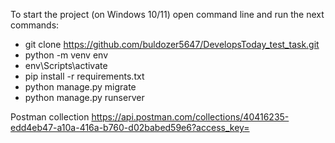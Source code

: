 To start the project (on Windows 10/11) open command line and run the next commands:
- git clone https://github.com/buldozer5647/DevelopsToday_test_task.git
- python -m venv env
- env\Scripts\activate
- pip install -r requirements.txt
- python manage.py migrate
- python manage.py runserver

Postman collection https://api.postman.com/collections/40416235-edd4eb47-a10a-416a-b760-d02babed59e6?access_key=
